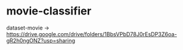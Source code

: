 # movie-classifier

dataset-movie -> https://drive.google.com/drive/folders/1BbsVPbD78J0rEsDP3Z6oa-gR2h0ngONZ?usp=sharing

